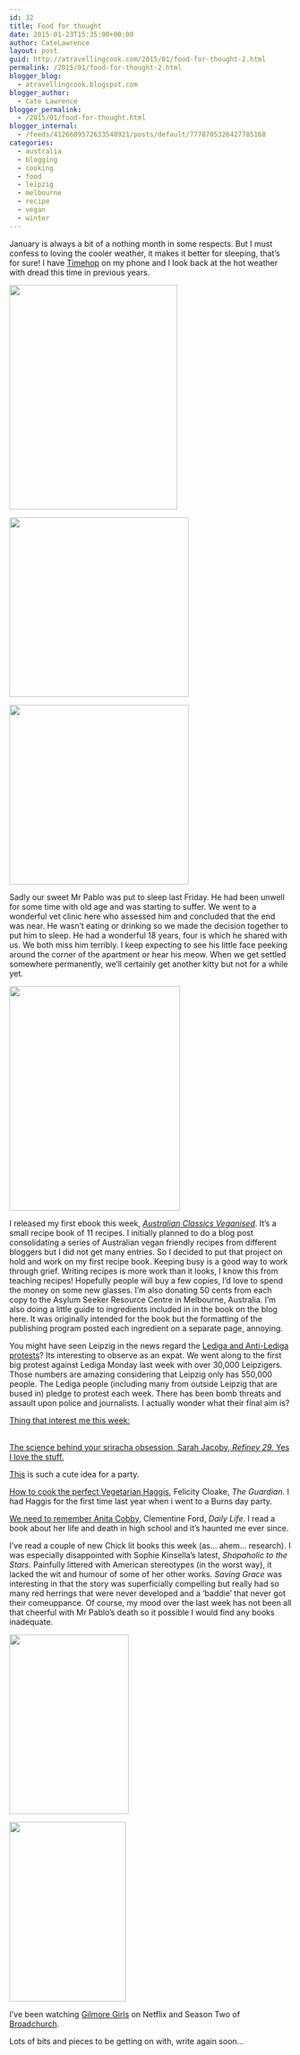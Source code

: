 ```yaml
---
id: 32
title: Food for thought
date: 2015-01-23T15:35:00+00:00
author: CateLawrence
layout: post
guid: http://atravellingcook.com/2015/01/food-for-thought-2.html
permalink: /2015/01/food-for-thought-2.html
blogger_blog:
  - atravellingcook.blogspot.com
blogger_author:
  - Cate Lawrence
blogger_permalink:
  - /2015/01/food-for-thought.html
blogger_internal:
  - /feeds/4126609572633548921/posts/default/7778705326427785168
categories:
  - australia
  - blogging
  - cooking
  - food
  - leipzig
  - melbourne
  - recipe
  - vegan
  - winter
---
```

January is always a bit of a nothing month in some respects. But I must confess to loving the cooler weather, it makes it better for sleeping, that&#8217;s for sure! I have [Timehop](http://timehop.com/) on my phone and I look back at the hot weather with dread this time in previous years.




  <a  href="http://3.bp.blogspot.com/-MIZIVRA9Dfg/VMJNVh7UTdI/AAAAAAAAKes/PMPwNLoEYvo/s1600/IMG_20140324_221940.jpg"><img src="http://3.bp.blogspot.com/-MIZIVRA9Dfg/VMJNVh7UTdI/AAAAAAAAKes/PMPwNLoEYvo/s1600/IMG_20140324_221940.jpg" alt="" width="300" height="400" border="0" /></a>









  <a  href="http://4.bp.blogspot.com/-S1PWm0yHKOs/VMJLbZqQFXI/AAAAAAAAKeg/KirV5hTi7zs/s1600/15887_10151165197526249_941203139_n.jpg"><img src="http://4.bp.blogspot.com/-S1PWm0yHKOs/VMJLbZqQFXI/AAAAAAAAKeg/KirV5hTi7zs/s1600/15887_10151165197526249_941203139_n.jpg" alt="" width="320" height="320" border="0" /></a>



  <a  href="http://3.bp.blogspot.com/-39-hWzRT2nE/VMJLbs-ohbI/AAAAAAAAKec/D4311HIQci0/s1600/523496_10151102204611249_892917790_n.jpg"><img src="http://3.bp.blogspot.com/-39-hWzRT2nE/VMJLbs-ohbI/AAAAAAAAKec/D4311HIQci0/s1600/523496_10151102204611249_892917790_n.jpg" alt="" width="320" height="320" border="0" /></a>





Sadly our sweet Mr Pablo was put to sleep last Friday. He had been unwell for some time with old age and was starting to suffer. We went to a wonderful vet clinic here who assessed him and concluded that the end was near. He wasn&#8217;t eating or drinking so we made the decision together to put him to sleep. He had a wonderful 18 years, four is which he shared with us. We both miss him terribly. I keep expecting to see his little face peeking around the corner of the apartment or hear his meow. When we get settled somewhere permanently, we&#8217;ll certainly get another kitty but not for a while yet.


  <a  href="http://4.bp.blogspot.com/-H3eZFV7KwmY/VMDeQYgrSEI/AAAAAAAAKeI/0-bnAMIiAuU/s1600/vegan-australia-day-1.jpg"><img src="http://4.bp.blogspot.com/-H3eZFV7KwmY/VMDeQYgrSEI/AAAAAAAAKeI/0-bnAMIiAuU/s1600/vegan-australia-day-1.jpg" alt="" width="305" height="400" border="0" /></a>


I released my first ebook this week, _[Australian Classics Veganised](https://sellfy.com/p/2sEt/)_. It&#8217;s a small recipe book of 11 recipes. I initially planned to do a blog post consolidating a series of Australian vegan friendly recipes from different bloggers but I did not get many entries. So I decided to put that project on hold and work on my first recipe book. Keeping busy is a good way to work through grief. Writing recipes is more work than it looks, I know this from teaching recipes! Hopefully people will buy a few copies, I&#8217;d love to spend the money on some new glasses. I&#8217;m also donating 50 cents from each copy to the Asylum Seeker Resource Centre in Melbourne, Australia. I&#8217;m also doing a little guide to ingredients included in in the book on the blog here. It was originally intended for the book but the formatting of the publishing program posted each ingredient on a separate page, annoying.

You might have seen Leipzig in the news regard the [Lediga and Anti-Lediga protests](http://www.thelocal.de/20150113/100000-march-against-pegida)? Its interesting to observe as an expat. We went along to the first big protest against Lediga Monday last week with over 30,000 Leipzigers. Those numbers are amazing considering that Leipzig only has 550,000 people. The Lediga people (including many from outside Leipzig that are bused in) pledge to protest each week. There has been bomb threats and assault upon police and journalists. I actually wonder what their final aim is?

<span style="text-decoration: underline;">Thing that interest me this week:
  
<span style="text-decoration: underline;"><br /> [The science behind your sriracha obsession](http://www.refinery29.com/sriracha-flavor?utm_source=food52&utm_medium=syndication), Sarah Jacoby, _Refiney 29._ Yes I love the stuff.

[This](http://mynameisyeh.com/mynameisyeh/2015/1/mac-cheese-party) is such a cute idea for a party.

[How to cook the perfect Vegetarian Haggis](http://www.theguardian.com/lifeandstyle/wordofmouth/2015/jan/22/how-to-cook-perfect-vegetarian-haggis), Felicity Cloake, _The Guardian._ I had Haggis for the first time last year when i went to a Burns day party.

[We need to remember Anita Cobby](http://www.dailylife.com.au/all-about-women/we-need-to-remember-anita-cobby-20150119-12tb9f.html), Clementine Ford, _Daily Life_. I read a book about her life and death in high school and it&#8217;s haunted me ever since.

I&#8217;ve read a couple of new Chick lit books this week (as&#8230; ahem&#8230; research). I was especially disappointed with Sophie Kinsella&#8217;s latest, _Shopaholic to the Stars_. Painfully littered with American stereotypes (in the worst way), it lacked the wit and humour of some of her other works. _Saving Grace_ was interesting in that the story was superficially compelling but really had so many red herrings that were never developed and a &#8216;baddie&#8217; that never got their comeuppance. Of course, my mood over the last week has not been all that cheerful with Mr Pablo&#8217;s death so it possible I would find any books inadequate.


  <a  href="http://2.bp.blogspot.com/-TydhlUOAd8g/VMJQbaKibUI/AAAAAAAAKe4/QSt-Sj8ny1c/s1600/timthumb.jpeg"><img src="http://2.bp.blogspot.com/-TydhlUOAd8g/VMJQbaKibUI/AAAAAAAAKe4/QSt-Sj8ny1c/s1600/timthumb.jpeg" alt="" width="213" height="320" border="0" /></a>






  <a  href="http://3.bp.blogspot.com/-9Z2JYvvkuW0/VMJQnrGyffI/AAAAAAAAKfE/b62MRvw2h4g/s1600/SG.jpeg"><img src="http://3.bp.blogspot.com/-9Z2JYvvkuW0/VMJQnrGyffI/AAAAAAAAKfE/b62MRvw2h4g/s1600/SG.jpeg" alt="" width="208" height="320" border="0" /></a>


I&#8217;ve been watching [Gilmore Girls](http://en.wikipedia.org/wiki/Gilmore_Girls) on Netflix and Season Two of [Broadchurch](http://www.theguardian.com/tv-and-radio/tvandradioblog/2014/dec/29/broadchurch-returns-series-two-will-you-be-watching).

Lots of bits and pieces to be getting on with, write again soon&#8230;